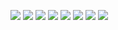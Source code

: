 ![](../The_Hero_of_Justice:_The_Masked_Warrior!/1.jpg)
![](../The_Hero_of_Justice:_The_Masked_Warrior!/2.jpg)
![](../The_Hero_of_Justice:_The_Masked_Warrior!/4.jpg)
![](../The_Hero_of_Justice:_The_Masked_Warrior!/6.jpg)
![](../The_Hero_of_Justice:_The_Masked_Warrior!/7.jpg)
![](../The_Hero_of_Justice:_The_Masked_Warrior!/8.jpg)
![](../The_Hero_of_Justice:_The_Masked_Warrior!/10.jpg)
![](../The_Hero_of_Justice:_The_Masked_Warrior!/11.jpg)
